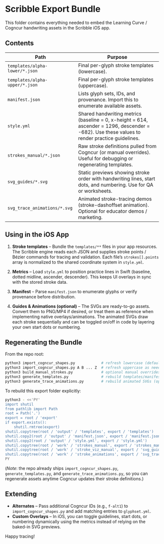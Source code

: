 # Scribble Export Bundle

This folder contains everything needed to embed the Learning Curve / Cogncur handwriting assets in the Scribble iOS app.

## Contents

| Path | Purpose |
|------|---------|
| `templates/alpha-lower/*.json` | Final per-glyph stroke templates (lowercase). |
| `templates/alpha-upper/*.json` | Final per-glyph stroke templates (uppercase). |
| `manifest.json` | Lists glyph sets, IDs, and provenance. Import this to enumerate available assets. |
| `style.yml` | Shared handwriting metrics (baseline = 0, x-height = 614, ascender = 1296, descender = -682). Use these values to render practice guidelines. |
| `strokes_manual/*.json` | Raw stroke definitions pulled from Cogncur (or manual overrides). Useful for debugging or regenerating templates. |
| `svg_guides/*.svg` | Static previews showing stroke order with handwriting lines, start dots, and numbering. Use for QA or worksheets. |
| `svg_trace_animations/*.svg` | Animated stroke-tracing demos (stroke-dashoffset animation). Optional for educator demos / marketing. |

## Using in the iOS App

1. **Stroke templates** – Bundle the `templates/**` files in your app resources. The Scribble engine reads each JSON and supplies stroke points / Bézier commands for tracing and validation. Each file’s `strokes[].points` array is normalized to the shared coordinate system in `style.yml`.

2. **Metrics** – Load `style.yml` to position practice lines in Swift (baseline, dotted midline, ascender, descender). This keeps UI overlays in sync with the stored stroke data.

3. **Manifest** – Parse `manifest.json` to enumerate glyphs or verify provenance before distribution.

4. **Guides & Animations (optional)** – The SVGs are ready-to-go assets. Convert them to PNG/MP4 if desired, or treat them as reference when implementing native overlays/animations. The animated SVGs draw each stroke sequentially and can be toggled on/off in code by layering your own start dots or numbering.

## Regenerating the Bundle

From the repo root:

```bash
python3 import_cogncur_shapes.py            # refresh lowercase (default a–z)
python3 import_cogncur_shapes.py A B ... Z  # refresh uppercase as needed
python3 build_manual_strokes.py             # optional manual overrides (if you add custom variants)
python3 generate_templates.py               # rebuild templates/manifest/style
python3 generate_trace_animations.py        # rebuild animated SVGs (optional)
```

To rebuild this export folder explicitly:

```bash
python3 - <<'PY'
import shutil
from pathlib import Path
root = Path('.')
export = root / 'export'
if export.exists():
    shutil.rmtree(export)
shutil.copytree(root / 'output' / 'templates', export / 'templates')
shutil.copy2(root / 'output' / 'manifest.json', export / 'manifest.json')
shutil.copy2(root / 'output' / 'style.yml', export / 'style.yml')
shutil.copytree(root / 'work' / 'strokes_manual', export / 'strokes_manual')
shutil.copytree(root / 'work' / 'stroke_viz_manual', export / 'svg_guides')
shutil.copytree(root / 'work' / 'stroke_animations', export / 'svg_trace_animations')
PY
```

(_Note_: the repo already ships `import_cogncur_shapes.py`, `generate_templates.py`, and `generate_trace_animations.py`, so you can regenerate assets anytime Cogncur updates their stroke definitions.)

## Extending

- **Alternates** – Pass additional Cogncur IDs (e.g., `f-alt1`) to `import_cogncur_shapes.py` and add matching entries to `glyphset.yml`.
- **Custom Overlays** – In iOS, you can toggle guidelines, start dots, or numbering dynamically using the metrics instead of relying on the baked-in SVG previews.

Happy tracing!

